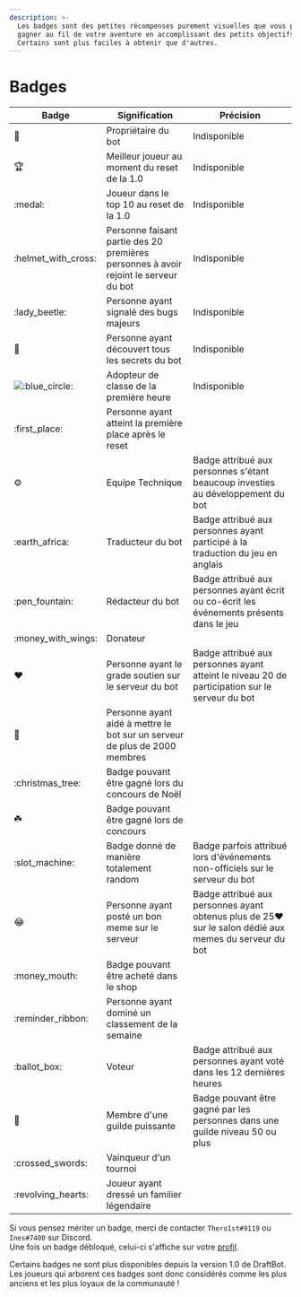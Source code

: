 ```yaml
---
description: >-
  Les badges sont des petites récompenses purement visuelles que vous pourrez
  gagner au fil de votre aventure en accomplissant des petits objectifs.
  Certains sont plus faciles à obtenir que d'autres.
---
```


# Badges

| Badge                                               | Signification                                                                        | Précision                                                                                                   |
| --------------------------------------------------- | ------------------------------------------------------------------------------------ | ----------------------------------------------------------------------------------------------------------- |
| :crown:                                             | Propriétaire du bot                                                                  | Indisponible                                                                                                |
| :trophy:                                            | Meilleur joueur au moment du reset de la 1.0                                         | Indisponible                                                                                                |
| :medal:                                             | Joueur dans le top 10 au reset de la 1.0                                             | Indisponible                                                                                                |
| :helmet\_with\_cross:                               | Personne faisant partie des 20 premières personnes à avoir rejoint le serveur du bot | Indisponible                                                                                                |
| :lady\_beetle:                                      | Personne ayant signalé des bugs majeurs                                              | Indisponible                                                                                                |
| :egg:                                               | Personne ayant découvert tous les secrets du bot                                     | Indisponible                                                                                                |
| ![:blue\_circle:](../.gitbook/assets/big\_book.png) | Adopteur de classe de la première heure                                              | Indisponible                                                                                                |
| :first\_place:                                      | Personne ayant atteint la première place après le reset                              |                                                                                                             |
| :gear:                                              | Equipe Technique                                                                     | Badge attribué aux personnes s'étant beaucoup investies au développement du bot                             |
| :earth\_africa:                                     | Traducteur du bot                                                                    | Badge attribué aux personnes ayant participé à la traduction du jeu en anglais                              |
| :pen\_fountain:                                     | Rédacteur du bot                                                                     | Badge attribué aux personnes ayant écrit ou co-écrit les événements présents dans le jeu                    |
| :money\_with\_wings:                                | Donateur                                                                             |                                                                                                             |
| :heart:                                             | Personne ayant le grade soutien sur le serveur du bot                                | Badge attribué aux personnes ayant atteint le niveau 20 de participation sur le serveur du bot              |
| :star2:                                             | Personne ayant aidé à mettre le bot sur un serveur de plus de 2000 membres           |                                                                                                             |
| :christmas\_tree:                                   | Badge pouvant être gagné lors du concours de Noël                                    |                                                                                                             |
| :shamrock:                                          | Badge pouvant être gagné lors de concours                                            |                                                                                                             |
| :slot\_machine:                                     | Badge donné de manière totalement random                                             | Badge parfois attribué lors d'événements non-officiels sur le serveur du bot                                |
| :joy:                                               | Personne ayant posté un bon meme sur le serveur                                      | Badge attribué aux personnes ayant obtenus plus de 25:heart: sur le salon dédié aux memes du serveur du bot |
| :money\_mouth:                                      | Badge pouvant être acheté dans le shop                                               |                                                                                                             |
| :reminder\_ribbon:                                  | Personne ayant dominé un classement de la semaine                                    |                                                                                                             |
| :ballot\_box:                                       | Voteur                                                                               | Badge attribué aux personnes ayant voté dans les 12 dernières heures                                        |
| :gem:                                               | Membre d'une guilde puissante                                                        | Badge pouvant être gagné par les personnes dans une guilde niveau 50 ou plus                                |
| :crossed\_swords:                                   | Vainqueur d'un tournoi                                                               |                                                                                                             |
| :revolving\_hearts:                                 | Joueur ayant dressé un familier légendaire                                           |                                                                                                             |

Si vous pensez mériter un badge, merci de contacter `Thero1st#9119` ou `Ines#7400` sur Discord.\
Une fois un badge débloqué, celui-ci s'affiche sur votre [profil](../notions-principale/profile.md).

Certains badges ne sont plus disponibles depuis la version 1.0 de DraftBot. Les joueurs qui arborent ces badges sont donc considérés comme les plus anciens et les plus loyaux de la communauté !

